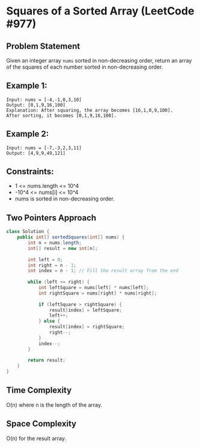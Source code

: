 # Squares of a Sorted Array (LeetCode #977)

## Problem Statement
Given an integer array `nums` sorted in non-decreasing order, return an array of the squares of each number sorted in non-decreasing order.

## Example 1:
```
Input: nums = [-4,-1,0,3,10]
Output: [0,1,9,16,100]
Explanation: After squaring, the array becomes [16,1,0,9,100].
After sorting, it becomes [0,1,9,16,100].
```

## Example 2:
```
Input: nums = [-7,-3,2,3,11]
Output: [4,9,9,49,121]
```

## Constraints:
- 1 <= nums.length <= 10^4
- -10^4 <= nums[i] <= 10^4
- nums is sorted in non-decreasing order.

## Two Pointers Approach
```java
class Solution {
    public int[] sortedSquares(int[] nums) {
        int n = nums.length;
        int[] result = new int[n];
        
        int left = 0;
        int right = n - 1;
        int index = n - 1; // Fill the result array from the end
        
        while (left <= right) {
            int leftSquare = nums[left] * nums[left];
            int rightSquare = nums[right] * nums[right];
            
            if (leftSquare > rightSquare) {
                result[index] = leftSquare;
                left++;
            } else {
                result[index] = rightSquare;
                right--;
            }
            index--;
        }
        
        return result;
    }
}
```

## Time Complexity
O(n) where n is the length of the array.

## Space Complexity
O(n) for the result array.
